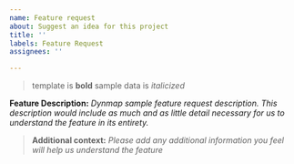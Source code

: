 ```yaml
---
name: Feature request
about: Suggest an idea for this project
title: ''
labels: Feature Request
assignees: ''

---
```


> template is **bold**
> sample data is *italicized*

**Feature Description:** *Dynmap sample feature request description. This description would include as much and as little detail necessary for us to understand the feature in its entirety.*

> **Additional context:** *Please add any additional information you feel will help us understand the feature*
